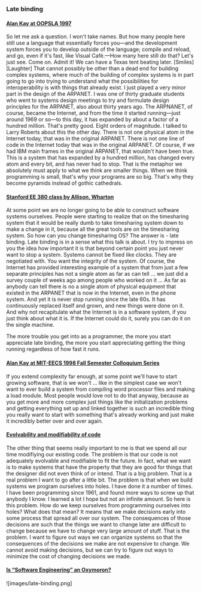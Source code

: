 ### Late binding

#### [Alan Kay at OOPSLA 1997](http://www.youtube.com/watch?v=oKg1hTOQXoY&t=45m54s)  

So let me ask a question. I won't take names. But how many people here still use a language that essentially forces you—and the development system forces you to develop outside of the language; compile and reload, and go, even if it's fast, like Visual Café.—How many here still do that? Let's just see. Come on. Admit it! We can have a Texas tent beating later. [Smiles] [Laughter] That cannot possibly be other than a dead end for building complex systems, where much of the building of complex systems is in part going to go into trying to understand what the possibilities for interoperability is with things that already exist. I just played a very minor part in the design of the ARPANET. I was one of thirty graduate students who went to systems design meetings to try and formulate design principles for the ARPANET, also about thirty years ago. The ARPNANET, of course, became the Internet, and from the time it started running—just around 1969 or so—to this day, it has expanded by about a factor of a hundred million. That's pretty good. Eight orders of magnitude. I talked to Larry Roberts about this the other day. There is not one physical atom in the Internet today, that was in the original ARPANET. There is not one line of code in the Internet today that was in the original ARPANET. Of course, if we had IBM main frames in the original ARPANET, that wouldn't have been true. This is a system that has expanded by a hundred million, has changed every atom and every bit, and has never had to stop. That is the metaphor we absolutely must apply to what we think are smaller things. When we think programming is small, that's why your programs are so big. That's why they become pyramids instead of gothic cathedrals.

#### [Stanford EE 380 class by Allison, Wharton](https://www.youtube.com/watch?v=G8X-yvDWClc)  

At some point we are no longer going to be able to construct software systems ourselves. People were starting to realize that on the timesharing system that it would be really dumb to take timesharing system down to make a change in it, because all the great tools are on the timesharing system. So how can you change timesharing OS? The answer is - late binding. Late binding is in a sense what this talk is about. I try to impress on you the idea how important it is that beyond certain point you just never want to stop a system. Systems cannot be fixed like clocks. They are negotiated with. You want the integrity of the system. Of course, the Internet has provided interesting example of a system that from just a few separate principles has not a single atom as far as can tell ... we just did a survey couple of weeks ago among people who worked on it ... As far as anybody can tell there is no a single atom of physical equipment that existed in the ARPANET that is now in the Internet, even in the phone system. And yet it is never stop running since the late 60s. It has continuously replaced itself and grown, and new things were done on it. And why not recapitulate what the Internet is in a software system, if you just think about what it is. If the Internet could do it, surely you can do it on the single machine. 

The more trouble you get into as a programmer, the more you start appreciate late binding, the more you start appreciating getting the thing running regardless of how fast it runs.

#### [Alan Kay at MIT-EECS 1998 Fall Semester Colloquium Series](http://www.youtube.com/watch?v=BUud1gcbS9k&t=33m56s)
If you extend complexity far enough, at some point we'll have to start growing software, that is we won't ... like in the simplest case we won't want to ever build a system from compiling word processor files and making a load module. Most people
would love not to do that anyway, because as you get more and more complex just things like the initialization problems and getting everything set up and linked together is such an incredible thing you really want to start with something that's already working and just make it incredibly better over and over again.

#### [Evolvability and modifiability of code](https://www.youtube.com/watch?v=O3tVctB_VSU)
The other thing that seems really important to me is that we spend all our time modifiying our existing code. The problem is that our code is not adequately evolvable and modifiable to fit the future. In fact, what we want is to make systems that have the property that they are good for things that the designer did not even think of or intend. That is a big problem. That is a real problem I want to go after a little bit. The problem is that when we build systems we program ourselves into holes. I have done it a number of times. I have been programming since 1961, and found more ways to screw up that anybody I know. I learned a lot I hope but not an infinite amount. So here is this problem. How do we keep ourselves from programming ourselves into holes? What does that mean? It means that we make decisions early into some process that spread all over our system. The consequences of those decisions are such that the things we want to change later are difficult to change because we have to change very large amount of stuff. That is the problem. I want to figure out ways we can organize systems so that the consequences of the decisions we make are not expensive to change. We cannot avoid making decisions, but we can try to figure out ways to minimize the cost of changing decisions we made.

#### [Is “Software Engineering” an Oxymoron?](https://pdfs.semanticscholar.org/6c8d/f2c143c93290bcaa8338992a14aa7ac3369a.pdf)

![images/late-binding.png]
